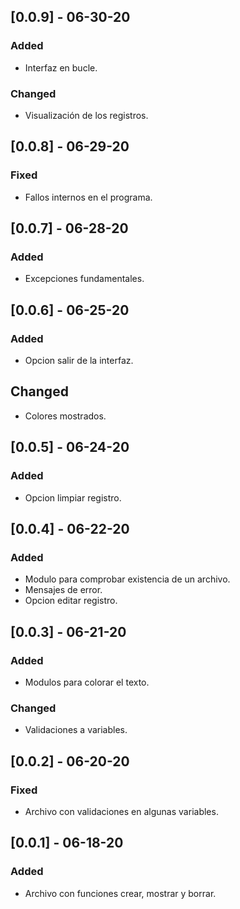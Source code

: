 ## [0.0.9] - 06-30-20

### Added
- Interfaz en bucle.

### Changed
- Visualización de los registros.

## [0.0.8] - 06-29-20

### Fixed
- Fallos internos en el programa.

## [0.0.7] - 06-28-20

### Added
- Excepciones fundamentales.

## [0.0.6] - 06-25-20

### Added
- Opcion salir de la interfaz.

## Changed
- Colores mostrados.
## [0.0.5] - 06-24-20

### Added 
- Opcion limpiar registro.

## [0.0.4] - 06-22-20

### Added
- Modulo para comprobar existencia de un archivo.
- Mensajes de error.
- Opcion editar registro.

## [0.0.3] - 06-21-20

### Added
- Modulos para colorar el texto.

### Changed
- Validaciones a variables.

## [0.0.2] - 06-20-20

### Fixed
- Archivo con validaciones en algunas variables.

## [0.0.1] - 06-18-20

### Added
- Archivo con funciones crear, mostrar y borrar.
